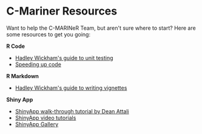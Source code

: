 # C-Mariner Resources

Want to help the C-MARINeR Team, but aren't sure where to start? Here are some resources to get you going:

**R Code**

* [Hadley Wickham's guide to unit testing](http://r-pkgs.had.co.nz/tests.html)
* [Speeding up code](https://www.r-bloggers.com/strategies-to-speedup-r-code/)

**R Markdown**

* [Hadley Wickham's guide to writing vignettes](http://r-pkgs.had.co.nz/vignettes.html)

**Shiny App**

* [ShinyApp walk-through tutorial by Dean Attali](https://deanattali.com/blog/building-shiny-apps-tutorial/)
* [ShinyApp video tutorials](https://shiny.rstudio.com/tutorial/)
* [ShinyApp Gallery](https://shiny.rstudio.com/gallery/)
